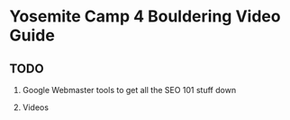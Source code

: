 # Yosemite Camp 4 Bouldering Video Guide

## TODO

1. Google Webmaster tools to get all the SEO 101 stuff down

2. Videos

